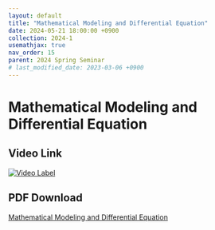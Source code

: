 ```yaml
---
layout: default
title: "Mathematical Modeling and Differential Equation"
date: 2024-05-21 18:00:00 +0900
collection: 2024-1
usemathjax: true
nav_order: 15
parent: 2024 Spring Seminar
# last_modified_date: 2023-03-06 +0900
---
```

# Mathematical Modeling and Differential Equation
<!-- ## <center> Abstract </center>
Francis Guthrie claimed in 1852 the four color problem. We
proof two essential lemmas and then solve six color problem. We expand
the proof of six color problem into five, four color problem. Kempe
published this proof in 1879. However the flaw was discovered in 1890
by Heawood. Although flawed, Kempe’s idea was used as one of a basic
tool. -->
## Video Link

[![Video Label](https://img.youtube.com/vi/dum_mpjtze0/hqdefault.jpg)](https://youtu.be/dum_mpjtze0)

## PDF Download

<a target='_blank' href='../2024-1/2024-1_download/Modeling.pdf'>Mathematical Modeling and Differential Equation </a>